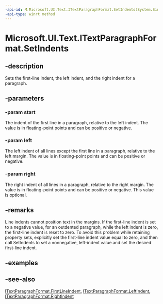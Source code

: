 ```yaml
---
-api-id: M:Microsoft.UI.Text.ITextParagraphFormat.SetIndents(System.Single,System.Single,System.Single)
-api-type: winrt method
---
```


<!-- Method syntax
public void SetIndents(System.Single start, System.Single left, System.Single right)
-->

# Microsoft.UI.Text.ITextParagraphFormat.SetIndents

## -description
Sets the first-line indent, the left indent, and the right indent for a paragraph.

## -parameters
### -param start
The indent of the first line in a paragraph, relative to the left indent. The value is in floating-point points and can be positive or negative.

### -param left
The left indent of all lines except the first line in a paragraph, relative to the left margin. The value is in floating-point points and can be positive or negative.

### -param right
The right indent of all lines in a paragraph, relative to the right margin. The value is in floating-point points and can be positive or negative. This value is optional.

## -remarks
Line indents cannot position text in the margins. If the first-line indent is set to a negative value, for an outdented paragraph, while the left indent is zero, the first-line indent is reset to zero. To avoid this problem while retaining property sets, explicitly set the first-line indent value equal to zero, and then call SetIndents to set a nonnegative, left-indent value and set the desired first-line indent.

## -examples

## -see-also
[ITextParagraphFormat.FirstLineIndent](itextparagraphformat_firstlineindent.md), [ITextParagraphFormat.LeftIndent](itextparagraphformat_leftindent.md), [ITextParagraphFormat.RightIndent](itextparagraphformat_rightindent.md)
